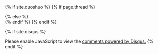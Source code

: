 {% if site.duoshuo %}
	{% if page.thread %}
	<div class="ds-thread" data-thread-key="{{ page.thread }}" data-url="{{ site.url }}{{ page.url }}" data-title="{{ page.title }}" />
	{% else %}
	<div class="ds-thread" />
	{% endif %}	
	<script type="text/javascript">
	var duoshuoQuery = {short_name:"{{ site.duoshuo }}"};
    (function() {
		var ds = document.createElement('script');
		ds.type = 'text/javascript';ds.async = true;
		ds.src = (document.location.protocol == 'https:' ? 'https:' : 'http:') + '//static.duoshuo.com/embed.js';
		ds.charset = 'UTF-8';
		(document.getElementsByTagName('head')[0] 
		 || document.getElementsByTagName('body')[0]).appendChild(ds);
	})();
	</script>
{% endif %}

{% if site.disqus %}
<div id="disqus_thread"></div>
<script>
var disqus_config = function () {
    this.page.url = "{{ site.url }}{{ page.url }}"; // Replace PAGE_URL with your page's canonical URL variable

    // Replace PAGE_IDENTIFIER with your page's unique identifier variable
	{% if page.thread %}
    this.page.identifier = "{{ page.url }}_{{ page.thread }}"; 
	{% else %}
    this.page.identifier = "{{ page.url }}";
	{% endif %}	
};
(function() { // DON'T EDIT BELOW THIS LINE
var d = document, s = d.createElement('script');

s.src = '//haiiiiiyun.disqus.com/embed.js';

s.setAttribute('data-timestamp', +new Date());
(d.head || d.body).appendChild(s);
})();
</script>
<noscript>Please enable JavaScript to view the <a href="https://disqus.com/?ref_noscript" rel="nofollow">comments powered by Disqus.</a></noscript>
{% endif %}


